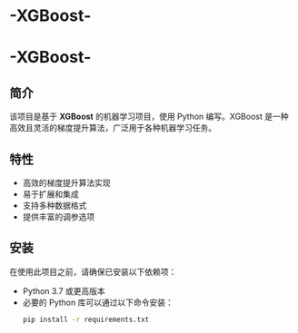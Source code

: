 # -XGBoost-
# -XGBoost-

## 简介
该项目是基于 **XGBoost** 的机器学习项目，使用 Python 编写。XGBoost 是一种高效且灵活的梯度提升算法，广泛用于各种机器学习任务。

## 特性
- 高效的梯度提升算法实现
- 易于扩展和集成
- 支持多种数据格式
- 提供丰富的调参选项

## 安装
在使用此项目之前，请确保已安装以下依赖项：
- Python 3.7 或更高版本
- 必要的 Python 库可以通过以下命令安装：
  ```bash
  pip install -r requirements.txt

  

